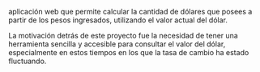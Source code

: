 aplicación web que permite calcular la cantidad de dólares que posees a partir de los pesos ingresados, utilizando el valor actual del dólar.



La motivación detrás de este proyecto fue la necesidad de tener una herramienta sencilla y accesible para consultar el valor del dólar, especialmente en estos tiempos en los que la tasa de cambio ha estado fluctuando.
